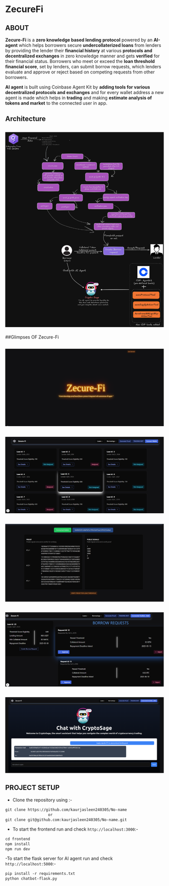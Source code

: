 # ZecureFi

## ABOUT
**Zecure-Fi** is a **zero knowledge based lending protocol** powered by an **AI-agent** which helps borrowers secure **undercollaterized loans** from lenders by providing the lender their **financial history** at various **protocols and decentralized exchanges** in zero knowledge manner and gets **verified** for their financial status. Borrowers who meet or exceed the **loan threshold financial score**, set by lenders, can submit borrow requests, which lenders evaluate and approve or reject based on competing requests from other borrowers.

**AI agent** is built using Coinbase Agent Kit by **adding tools for various decentralized protocols and exchanges** and for every wallet address a new agent is made which helps in **trading** and making **estimate analysis of tokens and market** to the connected user in app.

## Architecture

## ![Screenshot of a comment on a GitHub issue showing an image, added in the Markdown, of an Octocat smiling and raising a tentacle.](./images/project_architecture.png)

##Glimpses OF Zecure-Fi

## ![Screenshot of a comment on a GitHub issue showing an image, added in the Markdown, of an Octocat smiling and raising a tentacle.](./images/cover.png)


## ![Screenshot of a comment on a GitHub issue showing an image, added in the Markdown, of an Octocat smiling and raising a tentacle.](./images/all_loans.png)

## ![Screenshot of a comment on a GitHub issue showing an image, added in the Markdown, of an Octocat smiling and raising a tentacle.](./images/zk_proof.png)

## ![Screenshot of a comment on a GitHub issue showing an image, added in the Markdown, of an Octocat smiling and raising a tentacle.](./images/borrow.png)

## ![Screenshot of a comment on a GitHub issue showing an image, added in the Markdown, of an Octocat smiling and raising a tentacle.](./images/ai-bot.png)

## PROJECT SETUP

- Clone the repository using :-

```
git clone https://github.com/kaurjasleen240305/No-name
                   or
git clone git@github.com:kaurjasleen240305/No-name.git
```

- To start the frontend run and check ```http://localhost:3000```:-
```
cd frontend
npm install
npm run dev
```

-To start the flask server for AI agent run and check ```http://localhost:5000```:-
```
pip install -r requirements.txt
python chatbot-flask.py
```